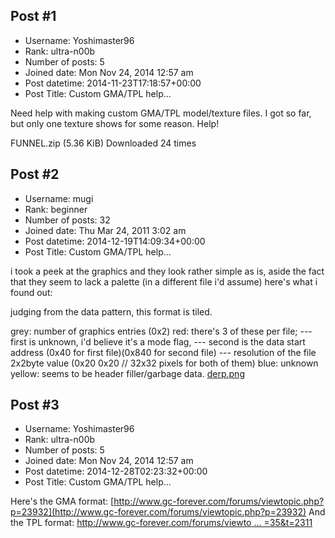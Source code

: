 ## Post #1
- Username: Yoshimaster96
- Rank: ultra-n00b
- Number of posts: 5
- Joined date: Mon Nov 24, 2014 12:57 am
- Post datetime: 2014-11-23T17:18:57+00:00
- Post Title: Custom GMA/TPL help...

Need help with making custom GMA/TPL model/texture files. I got so far, but only one texture shows for some reason. Help!


 FUNNEL.zip
(5.36 KiB) Downloaded 24 times
## Post #2
- Username: mugi
- Rank: beginner
- Number of posts: 32
- Joined date: Thu Mar 24, 2011 3:02 am
- Post datetime: 2014-12-19T14:09:34+00:00
- Post Title: Custom GMA/TPL help...

i took a peek at the graphics and they look rather simple as is, aside the fact that they seem to lack a palette (in a different file i'd assume)
here's what i found out:



judging from the data pattern, this format is tiled.

grey: number of graphics entries (0x2)
red: there's 3 of these per file;
--- first is unknown, i'd believe it's a mode flag,
--- second is the data start address (0x40 for first file)(0x840 for second file)
--- resolution of the file 2x2byte value (0x20 0x20 // 32x32 pixels for both of them)
blue: unknown
yellow: seems to be header filler/garbage data.
[derp.png](https://xentaxbackup.github.io/file/8302_derp.png)
## Post #3
- Username: Yoshimaster96
- Rank: ultra-n00b
- Number of posts: 5
- Joined date: Mon Nov 24, 2014 12:57 am
- Post datetime: 2014-12-28T02:23:32+00:00
- Post Title: Custom GMA/TPL help...

Here's the GMA format:
[http://www.gc-forever.com/forums/viewtopic.php?p=23932](http://www.gc-forever.com/forums/viewtopic.php?p=23932)
And the TPL format:
[http://www.gc-forever.com/forums/viewto ... =35&t=2311](http://www.gc-forever.com/forums/viewtopic.php?f=35&t=2311)
